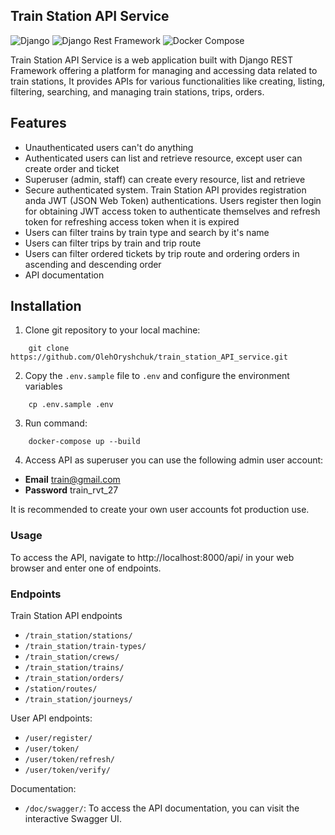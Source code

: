 ## Train Station API Service

![Django](https://img.shields.io/badge/Django-4.2.6-brightgreen.svg)
![Django Rest Framework](https://img.shields.io/badge/Django%20Rest%20Framework-3.14-blue.svg)
![Docker Compose](https://img.shields.io/badge/Docker%20Compose-2.22.0-brightgreen.svg)

Train Station API Service is a web application built with Django REST Framework offering a platform
for managing and accessing data related to train stations, It provides APIs for various functionalities
like creating, listing, filtering, searching, and managing train stations, trips, orders.

## Features
* Unauthenticated users can't do anything
* Authenticated users can list and retrieve resource, except user can create order and ticket
* Superuser (admin, staff) can create every resource, list and retrieve
* Secure authenticated system. Train Station API provides registration anda JWT
    (JSON Web Token) authentications. Users register then login for obtaining JWT
    access token to authenticate themselves and refresh token for refreshing access
    token when it is expired
* Users can filter trains by train type and search by it's name
* Users can filter trips by train and trip route
* Users can filter ordered tickets by trip route
    and ordering orders in ascending and descending order
* API documentation

## Installation
1. Clone git repository to your local machine:
```
    git clone https://github.com/OlehOryshchuk/train_station_API_service.git
```
2. Copy the `.env.sample` file to `.env` and configure the environment variables
```
    cp .env.sample .env
```
3. Run command:
```
    docker-compose up --build
```
4. Access API as superuser you can use the following admin user account:

- **Email** train@gmail.com
- **Password** train_rvt_27

It is recommended to create your own user accounts fot production use.

### Usage
To access the API, navigate to http://localhost:8000/api/ in your web browser and enter one of endpoints.

### Endpoints
Train Station API endpoints 
- `/train_station/stations/`
- `/train_station/train-types/`
- `/train_station/crews/`
- `/train_station/trains/`
- `/train_station/orders/`
- `/station/routes/`
- `/train_station/journeys/`

User API endpoints:
- `/user/register/`
- `/user/token/`
- `/user/token/refresh/`
- `/user/token/verify/`

Documentation:

- `/doc/swagger/`: To access the API documentation, you can visit the interactive Swagger UI.
